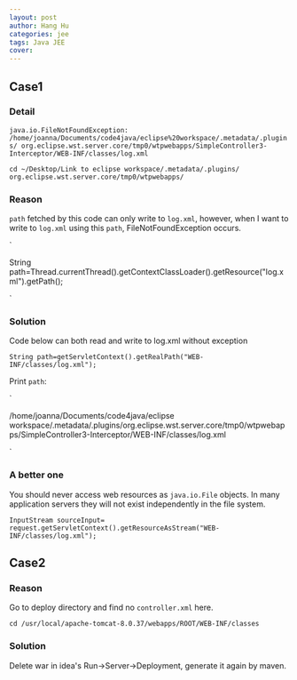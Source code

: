 ```yaml
---
layout: post
author: Hang Hu
categories: jee
tags: Java JEE 
cover: 
---
```


## Case1

### Detail

`java.io.FileNotFoundException: 
/home/joanna/Documents/code4java/eclipse%20workspace/.metadata/.plugins/
org.eclipse.wst.server.core/tmp0/wtpwebapps/SimpleController3-Interceptor/WEB-INF/classes/log.xml`  

```
cd ~/Desktop/Link to eclipse workspace/.metadata/.plugins/
org.eclipse.wst.server.core/tmp0/wtpwebapps/
```

### Reason

`path` fetched by this code can only write to `log.xml`, however, when I want to write to `log.xml` using this `path`, FileNotFoundException occurs.

`

String path=Thread.currentThread().getContextClassLoader().getResource("log.xml").getPath();

`

### Solution

Code below can both read and write to log.xml without exception

```
String path=getServletContext().getRealPath("WEB-INF/classes/log.xml");
```

Print `path`:

`

/home/joanna/Documents/code4java/eclipse workspace/.metadata/.plugins/org.eclipse.wst.server.core/tmp0/wtpwebapps/SimpleController3-Interceptor/WEB-INF/classes/log.xml

`

### A better one

You should never access web resources as `java.io.File` objects. In many application servers they will not exist independently in the file system.

```
InputStream sourceInput=
request.getServletContext().getResourceAsStream("WEB-INF/classes/log.xml");
```

## Case2

### Reason

Go to deploy directory and find no `controller.xml` here.

```
cd /usr/local/apache-tomcat-8.0.37/webapps/ROOT/WEB-INF/classes
```

### Solution

Delete war in idea's Run->Server->Deployment, generate it again by maven.
